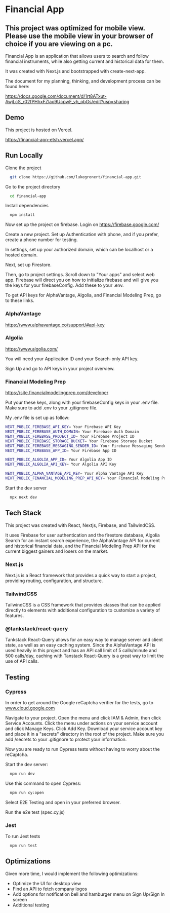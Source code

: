 # Financial App

## This project was optimized for **mobile view**. Please use the mobile view in your browser of choice if you are viewing on a pc.

Financial App is an application that allows users to
search and follow financial instruments, while also
getting current and historical data for them.

It was created with Next.js and bootstrapped with create-next-app.

The document for my planning, thinking, and development process can be found here:

https://docs.google.com/document/d/1rt8ATxut-AwjLcS_r02fPHhxFZlao9UcpwF_vh_obGs/edit?usp=sharing

## Demo

This project is hosted on Vercel.

https://financial-app-etsh.vercel.app/

## Run Locally

Clone the project

```bash
  git clone https://github.com/lukegronert/financial-app.git
```

Go to the project directory

```bash
  cd financial-app
```

Install dependencies

```bash
  npm install
```

Now set up the project on firebase. Login on https://firebase.google.com/

Create a new project. Set up Authentication with phone, and if you prefer, create a phone number for testing.

In settings, set up your authorized domain, which can be localhost or a hosted domain.

Next, set up Firestore.

Then, go to project settings. Scroll down to "Your apps" and select web app. Firebase will direct you on how to initialize firebase and will give you the keys for your firebaseConfig. Add these to your .env.

To get API keys for AlphaVantage, Algolia, and Financial Modeling Prep, go to these links.

### AlphaVantage

https://www.alphavantage.co/support/#api-key

### Algolia

https://www.algolia.com/

You will need your Application ID and your Search-only API key.

Sign Up and go to API keys in your project overview.

### Financial Modeling Prep

https://site.financialmodelingprep.com/developer

Put your these keys, along with your firebaseConfig keys in your .env file. Make sure to add .env to your .gitignore file.

My .env file is set up as follow:

```bash
NEXT_PUBLIC_FIREBASE_API_KEY= Your Firebase API Key
NEXT_PUBLIC_FIREBASE_AUTH_DOMAIN= Your Firebase Auth Domain
NEXT_PUBLIC_FIREBASE_PROJECT_ID= Your Firebase Project ID
NEXT_PUBLIC_FIREBASE_STORAGE_BUCKET= Your Firebase Storage Bucket
NEXT_PUBLIC_FIREBASE_MESSAGING_SENDER_ID= Your Firebase Messaging Sender ID
NEXT_PUBLIC_FIREBASE_APP_ID= Your Firebase App ID

NEXT_PUBLIC_ALGOLIA_APP_ID= Your Algolia App ID
NEXT_PUBLIC_ALGOLIA_API_KEY= Your Algolia API Key

NEXT_PUBLIC_ALPHA_VANTAGE_API_KEY= Your Alpha Vantage API Key
NEXT_PUBLIC_FINANCIAL_MODELING_PREP_API_KEY= Your Financial Modeling Prep API Key
```

Start the dev server

```bash
  npx next dev
```

## Tech Stack

This project was created with React, Nextjs, Firebase, and TailwindCSS.

It uses Firebase for user authentication and the firestore database, Algolia Search for an instant search experience, the AlphaVantage API for current and historical financial data, and the Financial Modeling Prep API for the current biggest gainers and losers on the market.

### Next.js

Next.js is a React framework that provides a quick way to start a project, providing routing, configuration, and structure.

### TailwindCSS

TailwindCSS is a CSS framework that provides classes that can be applied directly to elements with additional configuration to customize a variety of features.

### @tankstack/react-query

Tankstack React-Query allows for an easy way to manage server and client state, as well as an easy caching system. Since the AlphaVantage API is used heavily in this project and has an API call limit of 5 calls/minute and 500 calls/day, caching with Tanstack React-Query is a great way to limit the use of API calls.

## Testing

### Cypress

In order to get around the Google reCaptcha verifier for the tests, go to www.cloud.google.com

Navigate to your project. Open the menu and click IAM & Admin, then click Service Accounts. Click the menu under actions on your service account and click Manage Keys. Click Add Key. Download your service account key and place it in a "secrets" directory in the root of the project. Make sure you add /secrets to your .gitignore to protect your information.

Now you are ready to run Cypress tests without having to worry about the reCaptcha.

Start the dev server:

```bash
  npm run dev
```

Use this command to open Cypress:

```bash
  npm run cy:open
```

Select E2E Testing and open in your preferred browser.

Run the e2e test (spec.cy.js)

### Jest

To run Jest tests

```bash
  npm run test
```

## Optimizations

Given more time, I would implement the following optimizations:

- Optimize the UI for desktop view
- Find an API to fetch company logos
- Add options for notification bell and hamburger menu on Sign Up/Sign In screen
- Additional testing
